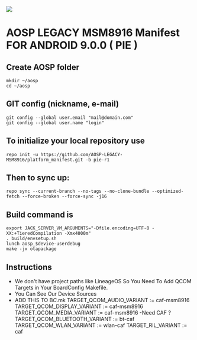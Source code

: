 <img src="https://raw.githubusercontent.com/AOSP-Legacy-MSM8916/platform_manifest/pie-logo.png">

AOSP LEGACY MSM8916 Manifest FOR ANDROID 9.0.0 ( PIE )
====================

Create AOSP folder
----------------------

    mkdir ~/aosp
    cd ~/aosp
    

GIT config (nickname, e-mail)
-----------------------------

    git config --global user.email "mail@domain.com"
    git config --global user.name "login"
    

To initialize your local repository use
---------------------------------------

    repo init -u https://github.com/AOSP-LEGACY-MSM8916/platform_manifest.git -b pie-r1
    

Then to sync up:
----------------

    repo sync --current-branch --no-tags --no-clone-bundle --optimized-fetch --force-broken --force-sync -j16

Build command is
----------------
    export JACK_SERVER_VM_ARGUMENTS="-Dfile.encoding=UTF-8 -XX:+TieredCompilation -Xmx4000m"
    . build/envsetup.sh
    lunch aosp_$device-userdebug
    make -jx otapackage

Instructions
----------------
- We don't have project paths like LineageOS So You Need To Add QCOM Targets in Your BoardConfig Makefile.
- You Can See Our Device Sources
- ADD THIS TO B*C*.mk 
TARGET_QCOM_AUDIO_VARIANT := caf-msm8916
TARGET_QCOM_DISPLAY_VARIANT := caf-msm8916
TARGET_QCOM_MEDIA_VARIANT := caf-msm8916
-Need CAF ?
TARGET_QCOM_BLUETOOTH_VARIANT := bt-caf
TARGET_QCOM_WLAN_VARIANT := wlan-caf
TARGET_RIL_VARIANT := caf
